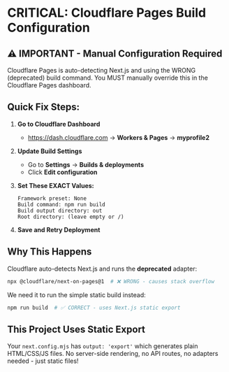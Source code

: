 # CRITICAL: Cloudflare Pages Build Configuration

## ⚠️ IMPORTANT - Manual Configuration Required

Cloudflare Pages is auto-detecting Next.js and using the WRONG (deprecated) build command.
You MUST manually override this in the Cloudflare Pages dashboard.

## Quick Fix Steps:

1. **Go to Cloudflare Dashboard**
   - https://dash.cloudflare.com → **Workers & Pages** → **myprofile2**

2. **Update Build Settings**
   - Go to **Settings** → **Builds & deployments**
   - Click **Edit configuration**

3. **Set These EXACT Values:**
   ```
   Framework preset: None
   Build command: npm run build
   Build output directory: out
   Root directory: (leave empty or /)
   ```

4. **Save and Retry Deployment**

## Why This Happens

Cloudflare auto-detects Next.js and runs the **deprecated** adapter:
```bash
npx @cloudflare/next-on-pages@1  # ❌ WRONG - causes stack overflow
```

We need it to run the simple static build instead:
```bash
npm run build  # ✅ CORRECT - uses Next.js static export
```

## This Project Uses Static Export

Your `next.config.mjs` has `output: 'export'` which generates plain HTML/CSS/JS files.
No server-side rendering, no API routes, no adapters needed - just static files!
